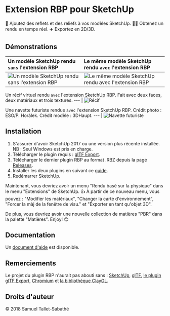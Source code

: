 Extension RBP pour SketchUp
===========================

💅 Ajoutez des reflets et des reliefs à vos modèles SketchUp. 🏃‍♀️ Obtenez un rendu en temps réel. ✈️ Exportez en 2D/3D.

Démonstrations
--------------

Un modèle SketchUp rendu `sans` l'extension RBP | Le même modèle SketchUp rendu `avec` l'extension RBP
:--- | :---
![Un modèle SketchUp rendu sans l'extension RBP](https://github.com/SamuelTS/SketchUp-PBR-Plugin/raw/master/docs/demos/a-sketchup-model-rendered-without-pbr-extension.png) | ![Le même modèle SketchUp rendu avec l'extension RBP](https://github.com/SamuelTS/SketchUp-PBR-Plugin/raw/master/docs/demos/same-sketchup-model-rendered-with-pbr-extension.png)

Un récif virtuel rendu `avec` l'extension SketchUp RBP. Fait avec deux faces, deux matériaux et trois textures.
--- |
![Récif](https://github.com/SamuelTS/SketchUp-PBR-Plugin/raw/master/docs/demos/a-virtual-reef-rendered-with-sketchup-pbr-extension.jpg)

Une navette futuriste rendue `avec` l'extension SketchUp RBP. Crédit photo : ESO/P. Horálek. Crédit modèle : 3DHaupt.
--- |
![Navette futuriste](https://github.com/SamuelTS/SketchUp-PBR-Plugin/raw/master/docs/demos/a-futuristic-shuttle-rendered-with-sketchup-pbr-extension.jpg)

Installation
------------

1. S'assurer d'avoir SketchUp 2017 ou une version plus récente installée. NB : Seul Windows est pris en charge.
2. Télécharger le plugin requis : [glTF Export](https://extensions.sketchup.com/fr/content/gltf-exporter).
3. Télécharger le dernier plugin RBP au format .RBZ depuis la page [Releases](https://github.com/SamuelTS/SketchUp-PBR-Plugin/releases/).
4. Installer les deux plugins en suivant ce [guide](https://help.sketchup.com/article/3000263).
5. Redémarrer SketchUp.

Maintenant, vous devriez avoir un menu "Rendu basé sur la physique" dans le menu "Extensions" de SketchUp. 👍
À partir de ce nouveau menu, vous pouvez : "Modifier les matériaux", "Changer la carte d'environnement", "Forcer la màj de la fenêtre de visu." et "Exporter en tant qu'objet 3D".

De plus, vous devriez avoir une nouvelle collection de matières "PBR" dans la palette "Matières". Enjoy! 😊

Documentation
-------------

Un [document d'aide](https://github.com/SamuelTS/SketchUp-PBR-Plugin/blob/master/docs/aide.md) est disponible.

Remerciements
-------------

Le projet du plugin RBP n'aurait pas abouti sans : [SketchUp](https://www.sketchup.com/fr), [glTF](https://www.khronos.org/gltf/), [le plugin glTF Export](https://extensions.sketchup.com/fr/content/gltf-exporter), [Chromium](https://www.chromium.org/) et [la bibliothèque ClayGL](http://claygl.xyz).

Droits d'auteur
---------------

© 2018 Samuel Tallet-Sabathé
